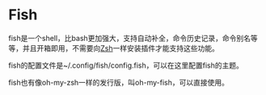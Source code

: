 # Fish

fish是一个shell，比bash更加强大，支持自动补全，命令历史记录，命令别名等等，并且开箱即用，不需要向[Zsh](/shell/zsh.md)一样安装插件才能支持这些功能。

fish的配置文件是~/.config/fish/config.fish，可以在这里配置fish的主题。

fish也有像oh-my-zsh一样的发行版，叫oh-my-fish，可以直接使用。